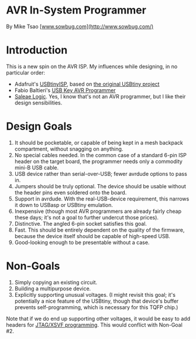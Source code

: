 AVR In-System Programmer
========================

By Mike Tsao [www.sowbug.com](http://www.sowbug.com/)

Introduction
============

This is a new spin on the AVR ISP. My influences while designing, in no particular order:

  * Adafruit's [USBtinyISP](http://www.ladyada.net/make/usbtinyisp/), based on [the original USBtiny project](http://dicks.home.xs4all.nl/avr/usbtiny/)
  * Fabio Baltieri's [USB Key AVR Programmer](http://fabiobaltieri.com/2011/09/02/usb-key-avr-programmer/)
  * [Saleae Logic](http://www.saleae.com/logic). Yes, I know that's not an AVR programmer, but I like their design sensibilities.
  
Design Goals
============

  1. It should be pocketable, or capable of being kept in a mesh backpack compartment, without snagging on anything.
  1. No special cables needed. In the common case of a standard 6-pin ISP header on the target board, the programmer needs only a commodity mini-B USB cable.
  1. USB device rather than serial-over-USB; fewer avrdude options to pass in.
  1. Jumpers should be truly optional. The device should be usable without the header pins even soldered onto the board.
  1. Support in avrdude. With the real-USB-device requirement, this narrows it down to USBasp or USBtiny emulation.
  1. Inexpensive (though most AVR programmers are already fairly cheap these days; it's not a goal to further undercut those prices).
  1. Distinctive. The angled 6-pin socket satisfies this goal.
  1. Fast. This should be entirely dependent on the quality of the firmware, because the device itself should be capable of high-speed USB.
  1. Good-looking enough to be presentable without a case.

Non-Goals
=========

  1. Simply copying an existing circuit.
  1. Building a multipurpose device.
  1. Explicitly supporting unusual voltages. (I might revisit this goal; it's potentially a nice feature of the USBtiny, though that device's buffer prevents self-programming, which is necessary for this TQFP chip.)

Note that if we do end up supporting other voltages, it would be easy to add headers for [JTAG/XSVF programming](https://github.com/sowbug/JTAGWhisperer). This would conflict with Non-Goal #2.